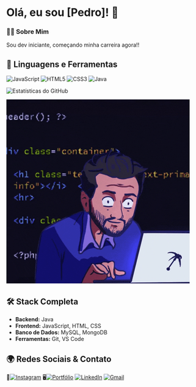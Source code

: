 
# Olá, eu sou [Pedro]! 👋

### 👨‍💻 Sobre Mim  
Sou dev iniciante, começando minha carreira agora!!

## 🚀 Linguagens e Ferramentas

<div align="left">
  <img src="https://cdn.jsdelivr.net/gh/devicons/devicon/icons/javascript/javascript-original.svg" height="40" alt="JavaScript" title="JavaScript"/>
  <img src="https://cdn.jsdelivr.net/gh/devicons/devicon/icons/html5/html5-original.svg" height="40" alt="HTML5" title="HTML5"/>
  <img src="https://cdn.jsdelivr.net/gh/devicons/devicon/icons/css3/css3-original.svg" height="40" alt="CSS3" title="CSS3"/>
  <img src="https://cdn.jsdelivr.net/gh/devicons/devicon/icons/java/java-original.svg" height="40" alt="Java" title="Java"/>
</div>

![Estatísticas do GitHub](https://github-readme-stats.vercel.app/api?username=au-pedroo&show_icons=true&theme=dracula)


![GIF de código](https://github.com/au-pedroo/au-pedroo/blob/main/meu_gif.gif)

## 🛠️ Stack Completa
- **Backend:** Java  
- **Frontend:** JavaScript, HTML, CSS 
- **Banco de Dados:** MySQL, MongoDB  
- **Ferramentas:** Git, VS Code

## 🌍 Redes Sociais & Contato

📸[![Instagram](https://img.shields.io/badge/Instagram-E4405F?style=for-the-badge&logo=instagram&logoColor=white)](https://instagram.com/au_pedroo_)
🖥️[![Portfólio](https://img.shields.io/badge/Portfólio-FF5722?style=for-the-badge&logo=google-chrome&logoColor=white)](https://seuportfolio.com)
[![LinkedIn](https://img.shields.io/badge/LinkedIn-0077B5?style=for-the-badge&logo=linkedin&logoColor=white)](https://linkedin.com/in/pedro-augusto-marinho)
[![Gmail](https://img.shields.io/badge/Gmail-D14836?style=for-the-badge&logo=gmail&logoColor=white)](mailto:pedroaugustomarinho5@gmail.com)
<!--
**au-pedroo/au-pedroo** is a ✨ _special_ ✨ repository because its `README.md` (this file) appears on your GitHub profile.

Here are some ideas to get you started:

- 🔭 I’m currently working on ...
- 🌱 I’m currently learning ...
- 👯 I’m looking to collaborate on ...
- 🤔 I’m looking for help with ...
- 💬 Ask me about ...
- 📫 How to reach me: ...
- 😄 Pronouns: ...
- ⚡ Fun fact: ...
-->
